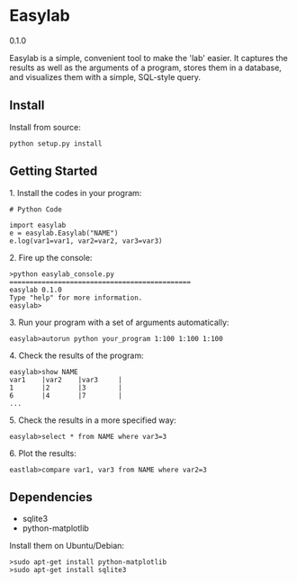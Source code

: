 # Easylab 

0.1.0


Easylab is a simple, convenient tool to make the 'lab' easier. It captures the results as well as the arguments of a program, stores them in a database, and visualizes them with a simple, SQL-style query.


## Install

Install from source:

    python setup.py install



## Getting Started

1\. Install the codes in your program:
    
    # Python Code
    
    import easylab
    e = easylab.Easylab("NAME")
    e.log(var1=var1, var2=var2, var3=var3)


2\. Fire up the console:

    >python easylab_console.py
    =============================================
    easylab 0.1.0
    Type "help" for more information.
    easylab> 


3\. Run your program with a set of arguments automatically:

    easylab>autorun python your_program 1:100 1:100 1:100


4\. Check the results of the program:

    easylab>show NAME
    var1    |var2    |var3     |
    1       |2       |3        |
    6       |4       |7        |
    ...

5\. Check the results in a more specified way:

    easylab>select * from NAME where var3=3



6\. Plot the results:

    eastlab>compare var1, var3 from NAME where var2=3




## Dependencies


* sqlite3
* python-matplotlib


Install them on Ubuntu/Debian:


    >sudo apt-get install python-matplotlib
    >sudo apt-get install sqlite3
